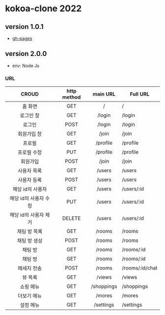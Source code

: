 # kokoa-clone 2022

## version 1.0.1

- [gh-pages](https://devinan.github.io/kokoa-clonev22/)

## version 2.0.0

- env: Node Js

### URL

|         CROUD         | http method |  main URL  | Full URL        |
| :-------------------: | :---------: | :--------: | --------------- |
|        홈 화면        |     GET     |     /      | /               |
|       로그인 창       |     GET     |   /login   | /login          |
|        로그인         |    POST     |   /login   | /login          |
|      회원가입 창      |     GET     |   /join    | /join           |
|        프로필         |     GET     |  /profile  | /profile        |
|      프로필 수정      |     PUT     |  /profile  | /profile        |
|       회원가입        |    POST     |   /join    | /join           |
|      사용자 목록      |     GET     |   /users   | /users          |
|      사용자 등록      |    POST     |   /users   | /users          |
|   해당 id의 사용자    |     GET     |   /users   | /users/:id      |
| 해당 id의 사용자 수정 |     PUT     |   /users   | /users/:id      |
| 해당 id의 사용자 제거 |   DELETE    |   /users   | /users/:id      |
|     채팅 방 목록      |     GET     |   /rooms   | /rooms          |
|     채팅 방 생성      |    POST     |   /rooms   | /rooms          |
|        채팅 방        |     GET     |   /rooms   | /rooms/:id      |
|        채팅 방        |     GET     |   /rooms   | /rooms/:id      |
|      메세지 전송      |    POST     |   /rooms   | /rooms/:id/chat |
|        뷰 목록        |     GET     |   /views   | /views          |
|       쇼핑 메뉴       |     GET     | /shoppings | /shoppings      |
|      더보기 메뉴      |     GET     |   /mores   | /mores          |
|       설정 메뉴       |     GET     | /settings  | /settings       |
